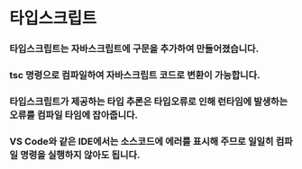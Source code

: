 # 타입스크립트

### 타입스크립트는 자바스크립트에 구문을 추가하여 만들어졌습니다.
### tsc 명령으로 컴파일하여 자바스크립트 코드로 변환이 가능합니다.
### 타입스크립트가 제공하는 타입 추론은 타입오류로 인해 런타임에 발생하는 오류를 컴파일 타임에 잡아줍니다.
### VS Code와 같은 IDE에서는 소스코드에 에러를 표시해 주므로 일일히 컴파일 명령을 실행하지 않아도 됩니다.